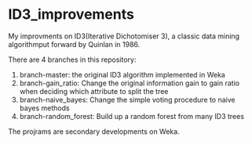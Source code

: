 # ID3_improvements
My improvments on ID3(Iterative Dichotomiser 3), a classic data mining algorithmput forward by Quinlan in 1986. 

There are 4 branches in this repository:

1. branch-master: the original ID3 algorithm implemented in Weka
2. branch-gain_ratio: Change the original information gain to gain ratio when deciding which attribute to split the tree
3. branch-naive_bayes: Change the simple voting procedure to naive bayes methods
4. branch-random_forest: Build up a random forest from many ID3 trees

The projrams are secondary developments on Weka.
